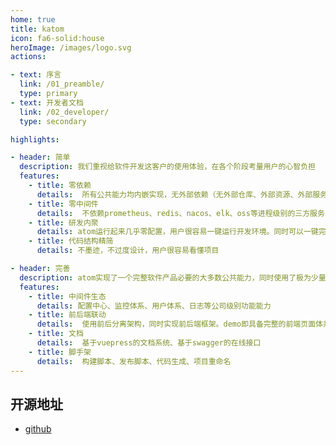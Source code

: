 ```yaml
---
home: true
title: katom
icon: fa6-solid:house
heroImage: /images/logo.svg
actions:

- text: 序言
  link: /01_preamble/
  type: primary
- text: 开发者文档
  link: /02_developer/
  type: secondary

highlights:

- header: 简单
  description: 我们重视给软件开发这客户的使用体验，在各个阶段考量用户的心智负担
  features:
    - title: 零依赖
      details:  所有公共能力均内嵌实现，无外部依赖（无外部仓库、外部资源、外部服务）
    - title: 零中间件
      details:  不依赖prometheus、redis、nacos、elk、oss等进程级别的三方服务，系统零配置一键启动 
    - title: 研发内聚
      details: atom运行起来几乎零配置，用户很容易一键运行开发环境。同时可以一键完成生成打包
    - title: 代码结构精简
      details: 不墨迹，不过度设计，用户很容易看懂项目

- header: 完善
  description: atom实现了一个完整软件产品必要的大多数公共能力，同时使用了极为少量的代码
  features:
    - title: 中间件生态
      details: 配置中心、监控体系、用户体系、日志等公司级别功能能力
    - title: 前后端联动
      details:  使用前后分离架构，同时实现前后端框架。demo即具备完整的前端页面体系
    - title: 文档
      details:  基于vuepress的文档系统、基于swagger的在线接口
    - title: 脚手架
      details:  构建脚本、发布脚本、代码生成、项目重命名
---
```

<div id="docNotice"></div>

## 开源地址

- [github](https://github.com/yint-tech/katom)